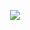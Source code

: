 <p align="center">
  <img src="https://memchik.ru/images/memes/610aec30b1c7e303e61887aa.jpg" />
</p>